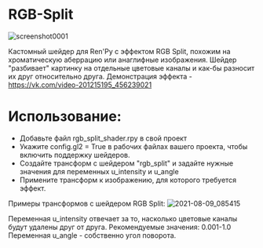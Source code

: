 # RGB-Split
![screenshot0001](https://user-images.githubusercontent.com/23055740/128658333-8ad6c0a4-50ed-49fe-a05c-af4c43ccce4a.png)

Кастомный шейдер для Ren'Py с эффектом RGB Split, похожим на хроматическую аберрацию или анаглифные изображения.
Шейдер "разбивает" картинку на отдельные цветовые каналы и как-бы разносит их друг относительно друга. 
Демонстрация эффекта - https://vk.com/video-201215195_456239021

# Использование:
* Добавьте файл rgb_split_shader.rpy в свой проект
* Укажите config.gl2 = True в рабочих файлах вашего проекта, чтобы включить поддержку шейдеров.
* Создайте трансформ с шейдером "rgb_split" и задайте нужные значения для переменных u_intensity и u_angle
* Примените трансформ к изображению, для которого требуется эффект. 

Примеры трансформов с шейдером RGB Split:
![2021-08-09_085415](https://user-images.githubusercontent.com/23055740/128658974-97f348dd-5560-4b49-89eb-70e6a7d6a519.png)

Переменная u_intensity отвечает за то, насколько цветовые каналы будут удалены друг от друга. Рекомендуемые значения: 0.001-1.0
Переменная u_angle - собственно угол поворота. 
